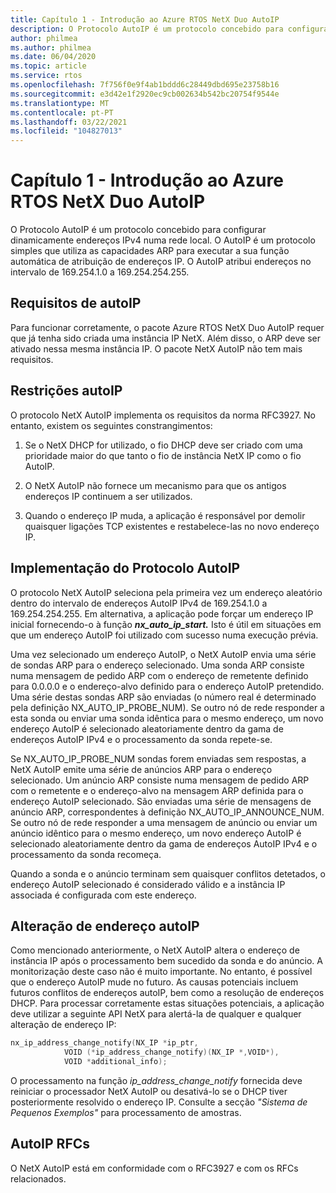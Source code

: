 ```yaml
---
title: Capítulo 1 - Introdução ao Azure RTOS NetX Duo AutoIP
description: O Protocolo AutoIP é um protocolo concebido para configurar dinamicamente endereços IPv4 numa rede local. Para funcionar corretamente, o pacote Azure RTOS NetX Duo AutoIP requer que já tenha sido criada uma instância IP NetX.
author: philmea
ms.author: philmea
ms.date: 06/04/2020
ms.topic: article
ms.service: rtos
ms.openlocfilehash: 7f756f0e9f4ab1bddd6c28449dbd695e23758b16
ms.sourcegitcommit: e3d42e1f2920ec9cb002634b542bc20754f9544e
ms.translationtype: MT
ms.contentlocale: pt-PT
ms.lasthandoff: 03/22/2021
ms.locfileid: "104827013"
---
```

# <a name="chapter-1---introduction-to-azure-rtos-netx-duo-autoip"></a>Capítulo 1 - Introdução ao Azure RTOS NetX Duo AutoIP

O Protocolo AutoIP é um protocolo concebido para configurar dinamicamente endereços IPv4 numa rede local. O AutoIP é um protocolo simples que utiliza as capacidades ARP para executar a sua função automática de atribuição de endereços IP. O AutoIP atribui endereços no intervalo de 169.254.1.0 a 169.254.254.255.

## <a name="autoip-requirements"></a>Requisitos de autoIP

Para funcionar corretamente, o pacote Azure RTOS NetX Duo AutoIP requer que já tenha sido criada uma instância IP NetX. Além disso, o ARP deve ser ativado nessa mesma instância IP. O pacote NetX AutoIP não tem mais requisitos.

## <a name="autoip-constraints"></a>Restrições autoIP

O protocolo NetX AutoIP implementa os requisitos da norma RFC3927. No entanto, existem os seguintes constrangimentos:

1. Se o NetX DHCP for utilizado, o fio DHCP deve ser criado com uma prioridade maior do que tanto o fio de instância NetX IP como o fio AutoIP.

1. O NetX AutoIP não fornece um mecanismo para que os antigos endereços IP continuem a ser utilizados.

1. Quando o endereço IP muda, a aplicação é responsável por demolir quaisquer ligações TCP existentes e restabelece-las no novo endereço IP.

## <a name="autoip-protocol-implementation"></a>Implementação do Protocolo AutoIP

O protocolo NetX AutoIP seleciona pela primeira vez um endereço aleatório dentro do intervalo de endereços AutoIP IPv4 de 169.254.1.0 a 169.254.254.255. Em alternativa, a aplicação pode forçar um endereço IP inicial fornecendo-o à função ***nx_auto_ip_start.*** Isto é útil em situações em que um endereço AutoIP foi utilizado com sucesso numa execução prévia.

Uma vez selecionado um endereço AutoIP, o NetX AutoIP envia uma série de sondas ARP para o endereço selecionado. Uma sonda ARP consiste numa mensagem de pedido ARP com o endereço de remetente definido para 0.0.0.0 e o endereço-alvo definido para o endereço AutoIP pretendido. Uma série destas sondas ARP são enviadas (o número real é determinado pela definição NX_AUTO_IP_PROBE_NUM). Se outro nó de rede responder a esta sonda ou enviar uma sonda idêntica para o mesmo endereço, um novo endereço AutoIP é selecionado aleatoriamente dentro da gama de endereços AutoIP IPv4 e o processamento da sonda repete-se.

Se NX_AUTO_IP_PROBE_NUM sondas forem enviadas sem respostas, a NetX AutoIP emite uma série de anúncios ARP para o endereço selecionado. Um anúncio ARP consiste numa mensagem de pedido ARP com o remetente e o endereço-alvo na mensagem ARP definida para o endereço AutoIP selecionado. São enviadas uma série de mensagens de anúncio ARP, correspondentes à definição NX_AUTO_IP_ANNOUNCE_NUM. Se outro nó de rede responder a uma mensagem de anúncio ou enviar um anúncio idêntico para o mesmo endereço, um novo endereço AutoIP é selecionado aleatoriamente dentro da gama de endereços AutoIP IPv4 e o processamento da sonda recomeça.

Quando a sonda e o anúncio terminam sem quaisquer conflitos detetados, o endereço AutoIP selecionado é considerado válido e a instância IP associada é configurada com este endereço.

## <a name="autoip-address-change"></a>Alteração de endereço autoIP

Como mencionado anteriormente, o NetX AutoIP altera o endereço de instância IP após o processamento bem sucedido da sonda e do anúncio. A monitorização deste caso não é muito importante. No entanto, é possível que o endereço AutoIP mude no futuro. As causas potenciais incluem futuros conflitos de endereços autoIP, bem como a resolução de endereços DHCP. Para processar corretamente estas situações potenciais, a aplicação deve utilizar a seguinte API NetX para alertá-la de qualquer e qualquer alteração de endereço IP:

```c
nx_ip_address_change_notify(NX_IP *ip_ptr,
            VOID (*ip_address_change_notify)(NX_IP *,VOID*),
            VOID *additional_info);
```

O processamento na função *ip_address_change_notify* fornecida deve reiniciar o processador NetX AutoIP ou desativá-lo se o DHCP tiver posteriormente resolvido o endereço IP. Consulte a secção *"Sistema de Pequenos Exemplos"* para processamento de amostras.

## <a name="autoip-rfcs"></a>AutoIP RFCs

O NetX AutoIP está em conformidade com o RFC3927 e com os RFCs relacionados.